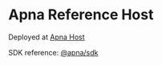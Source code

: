 # Apna Reference Host
Deployed at [Apna Host](https://apna-host.vercel.app)

SDK reference: [@apna/sdk](https://github.com/Apna-HQ/sdk)
